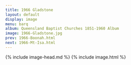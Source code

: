 ```yaml
---
title: 1966 Gladstone
layout: default
display: image
menu: barq
album: Queensland Baptist Churches 1851-1960 Album
image: 1966-Gladstone.jpg
prev: 1966-Boonah.html
next: 1966-Mt-Isa.html
---
```

{% include image-head.md %}
{% include image.html %}